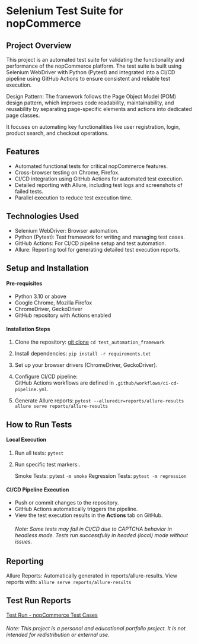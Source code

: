 # Selenium Test Suite for nopCommerce

## Project Overview

This project is an automated test suite for validating the functionality and performance of the nopCommerce platform.
The test suite is built using Selenium WebDriver with Python (Pytest) and integrated into a CI/CD pipeline using GitHub Actions to ensure consistent and reliable test execution.

Design Pattern: The framework follows the Page Object Model (POM) design pattern, which improves code readability, maintainability, and reusability by separating page-specific elements and actions into dedicated page classes.

It focuses on automating key functionalities like user registration, login, product search, and checkout operations.

## Features

* Automated functional tests for critical nopCommerce features.
* Cross-browser testing on Chrome, Firefox.
* CI/CD integration using GitHub Actions for automated test execution.
* Detailed reporting with Allure, including test logs and screenshots of failed tests.
* Parallel execution to reduce test execution time.

## Technologies Used

* Selenium WebDriver: Browser automation.
* Python (Pytest): Test framework for writing and managing test cases.
* GitHub Actions: For CI/CD pipeline setup and test automation.
* Allure: Reporting tool for generating detailed test execution reports.


## Setup and Installation

#### Pre-requisites
* Python 3.10 or above  
* Google Chrome, Mozilla Firefox  
* ChromeDriver, GeckoDriver  
* GitHub repository with Actions enabled

#### Installation Steps

1. Clone the repository:
 [git clone](https://github.com/Inbar-kr/nopcommerce-test-framework.git)
`cd test_automation_framework`

2. Install dependencies:
`pip install -r requirements.txt`
3. Set up your browser drivers (ChromeDriver, GeckoDriver).
4. Configure CI/CD pipeline:  
   GitHub Actions workflows are defined in `.github/workflows/ci-cd-pipeline.yml`.
5. Generate Allure reports:
`pytest --alluredir=reports/allure-results`
`allure serve reports/allure-results`

## How to Run Tests

#### Local Execution

1. Run all tests:
`pytest`
2. Run specific test markers:.

    Smoke Tests: pytest `-m smoke`
    Regression Tests: `pytest -m regression`

#### CI/CD Pipeline Execution
* Push or commit changes to the repository.  
* GitHub Actions automatically triggers the pipeline.  
* View the test execution results in the **Actions** tab on GitHub.
    ###### Note: Some tests may fail in CI/CD due to CAPTCHA behavior in headless mode. Tests run successfully in headed (local) mode without issues.

## Reporting
Allure Reports: Automatically generated in reports/allure-results. View reports with:
`allure serve reports/allure-results`

## Test Run Reports
[Test Run - nopCommerce Test Cases](https://test-management.browserstack.com/projects/343197/test-runs/TR-18/folder?public_token=d3acf8723cba94ec765133ef08ccf16525325a241765186336d8223f93bc8b9f824ae33314db19d0e79caa1f5a6bb085c10eabc63c83079f9390e7eb56e45f65&public_token_id=5063)

###### Note: This project is a personal and educational portfolio project. It is not intended for redistribution or external use.